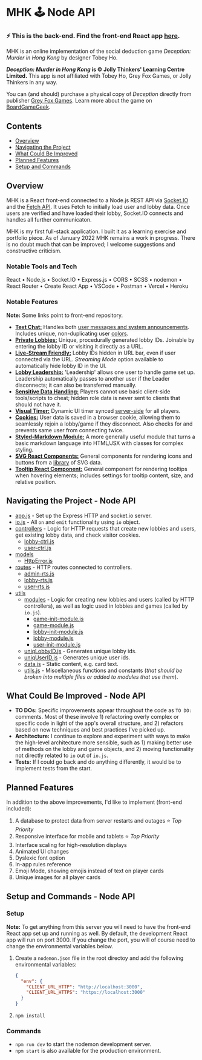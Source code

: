 # MHK 🕹 Node API

### ⚡️ This is the back-end. Find the front-end React app [here](https://github.com/Zilifant/mhk-front).

MHK is an online implementation of the social deduction game *Deception: Murder in Hong Kong* by designer Tobey Ho.

***Deception: Murder in Hong Kong* is © Jolly Thinkers' Learning Centre Limited.**
This app is not affiliated with Tobey Ho, Grey Fox Games, or Jolly Thinkers in any way.

You can (and should) purchase a physical copy of *Deception* directly from publisher [Grey Fox Games](https://greyfoxgames.com/deception-murder-in-hong-kong/). Learn more about the game on [BoardGameGeek](https://boardgamegeek.com/boardgame/156129/deception-murder-hong-kong).

## Contents
- [Overview](#overview)
- [Navigating the Project](#navigating-the-project---node-api)
- [What Could Be Improved](#what-could-be-improved---node-api)
- [Planned Features](#planned-features)
- [Setup and Commands](#setup-and-commands---node-api)

## Overview
MHK is a React front-end connected to a Node.js REST API via [Socket.IO](https://socket.io/) and the [Fetch API](https://developer.mozilla.org/en-US/docs/Web/API/Fetch_API). It uses Fetch to initially load user and lobby data. Once users are verified and have loaded their lobby, Socket.IO connects and handles all further communicaton.

MHK is my first full-stack application. I built it as a learning exercise and portfolio piece. As of January 2022 MHK remains a work in progress. There is no doubt much that can be improved; I welcome suggestions and constructive criticism.

### Notable Tools and Tech
React • Node.js • Socket.IO • Express.js • CORS • SCSS • nodemon • React Router • Create React App • VSCode • Postman • Vercel • Heroku 

### Notable Features
**Note:** Some links point to front-end repository.
- [**Text Chat:**](https://github.com/Zilifant/mhk-front/tree/main/src/components/lobby/chat) Handles both [user messages and system announcements](https://github.com/Zilifant/mhk-front/blob/main/src/hooks/chat-hook.js). Includes unique, non-duplicating user [colors](https://github.com/Zilifant/mhk-back/blob/main/utils/modules/lobby-module.js).
- [**Private Lobbies:**](https://github.com/Zilifant/mhk-back/blob/main/controllers/lobby-ctrl.js) Unique, procedurally generated lobby IDs. Joinable by entering the lobby ID or visiting it directly as a URL.
- [**Live-Stream Friendly:**](https://github.com/Zilifant/mhk-front/blob/main/src/components/lobby/Foyer.jsx) Lobby IDs hidden in URL bar, even if user connected via the URL. *Streaming Mode* option available to automatically hide lobby ID in the UI.
- [**Lobby Leadership:**](https://github.com/Zilifant/mhk-back/blob/main/utils/modules/lobby-module.js) 'Leadership' allows one user to handle game set up. Leadership automatically passes to another user if the Leader disconnects; it can also be transferred manually.
- [**Sensitive Data Handling:**](https://github.com/Zilifant/mhk-back/blob/main/io.js#L335) Players cannot use basic client-side tools/scripts to cheat; hidden role data is never sent to clients that should not have it.
- [**Visual Timer:**](https://github.com/Zilifant/mhk-front/blob/main/src/components/lobby/main/game/Timer.jsx) Dynamic UI timer synced [server-side](https://github.com/Zilifant/mhk-back/blob/main/utils/modules/game-module.js#L238) for all players.
- [**Cookies:**](https://github.com/Zilifant/mhk-back/blob/main/controllers/user-ctrl.js) User data is saved in a browser cookie, allowing them to seamlessly rejoin a lobby/game if they disconnect. Also checks for and prevents same user from connecting twice.
- [**Styled-Markdown Module:**](https://github.com/Zilifant/mhk-front/blob/main/src/util/styled-markdown.js) A more generally useful module that turns a basic markdown language into HTML/JSX with classes for complex styling.
- [**SVG React Components:**](https://github.com/Zilifant/mhk-front/tree/main/src/components/shared) General components for rendering icons and buttons from a [library](https://github.com/Zilifant/mhk-front/blob/main/src/util/static-content/svgs-html.js) of SVG data.
- [**Tooltip React Component:**](https://github.com/Zilifant/mhk-front/tree/main/src/components/shared) General component for rendering tooltips when hovering elements; includes settings for tooltip content, size, and relative position.

## Navigating the Project - Node API
* [app.js](./app.js) - Set up the Express HTTP and socket.io server.
* [io.js](./io.js) - All `on` and `emit` functionality using `io` object.
* [controllers](./controllers) - Logic for HTTP requests that create new lobbies and users, get existing lobby data, and check visitor cookies.
  * [lobby-ctrl.js](./controllers/lobby-ctrl.js)
  * [user-ctrl.js](./controllers/user-ctrl.js)
* [models](./models)
  * [HttpError.js](./models/HttpError.js)
* [routes](./routes) - HTTP routes connected to controllers.
  * [admin-rts.js](./routes/admin-rts.js)
  * [lobby-rts.js](./routes/lobby-rts.js)
  * [user-rts.js](./routes/user-rts.js)
* [utils](./utils)
  * [modules](./utils/modules) - Logic for creating new lobbies and users (called by HTTP controllers), as well as logic used in lobbies and games (called by `io.js`).
    * [game-init-module.js](./utils/modules/game-init-module.js)
    * [game-module.js](./utils/modules/game-module.js)
    * [lobby-init-module.js](./utils/modules/lobby-init-module.js)
    * [lobby-module.js](./utils/modules/lobby-module.js)
    * [user-init-module.js](./utils/modules/user-init-module.js)
  * [uniqLobbyID.js](./utils/uniqLobbyID.js) - Generates unique lobby ids.
  * [uniqUserID.js](./utils/uniqUserID.js) - Generates unique user ids.
  * [data.js](./utils/data.js) - Static content, e.g. card text.
  * [utils.js](./utils/utils.js) - Miscellaneous functions and constants (*that should be broken into multiple files or added to modules that use them*).

## What Could Be Improved - Node API
* **TO DOs:** Specific improvements appear throughout the code as `TO DO:` comments. Most of these involve 1) refactoring overly complex or specific code in light of the app's overall structure, and 2) refactors based on new techniques and best practices I've picked up.
* **Architecture:** I continue to explore and experiment with ways to make the high-level architecture more sensible, such as 1) making better use of methods on the lobby and game objects, and 2) moving functionality not directly related to `io` out of `io.js`.
* **Tests:** If I could go back and do anything differently, it would be to implement tests from the start.

## Planned Features
In addition to the above improvements, I'd like to implement (front-end included):
1. A database to protect data from server restarts and outages ⭐️ *Top Priority*
2. Responsive interface for mobile and tablets ⭐️ *Top Priority*
3. Interface scaling for high-resolution displays
4. Animated UI changes
5. Dyslexic font option
6. In-app rules reference
7. Emoji Mode, showing emojis instead of text on player cards
8. Unique images for all player cards

## Setup and Commands - Node API

### Setup

**Note:** To get anything from this server you will need to have the front-end React app set up and running as well. By default, the development React app will run on port 3000. If you change the port, you will of course need to change the environmental variables below.

1. Create a `nodemon.json` file in the root directoy and add the following environmental variables:

    ```json
    {
      "env": {
        "CLIENT_URL_HTTP": "http://localhost:3000",
        "CLIENT_URL_HTTPS": "https://localhost:3000"
      }
    }
    ```
2. `npm install`

### Commands

- `npm run dev` to start the nodemon development server.
- `npm start` is also available for the production environment.